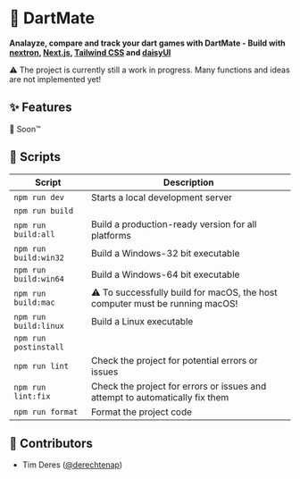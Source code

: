 # :dart: DartMate

**Analayze, compare and track your dart games with DartMate - Build with [nextron](https://github.com/saltyshiomix/nextron), [Next.js](https://github.com/vercel/next.js), [Tailwind CSS](https://github.com/tailwindlabs/tailwindcss) and [daisyUI](https://github.com/saadeghi/daisyui)**

:warning: The project is currently still a work in progress. Many functions and ideas are not implemented yet!

## :sparkles: Features

:construction: Soon:tm:

## :robot: Scripts

| Script                | Description                                                                         |
| --------------------- | ----------------------------------------------------------------------------------- |
| `npm run dev`         | Starts a local development server                                                   |
| `npm run build`       |                                                                                     |
| `npm run build:all`   | Build a production-ready version for all platforms                                  |
| `npm run build:win32` | Build a Windows-32 bit executable                                                   |
| `npm run build:win64` | Build a Windows-64 bit executable                                                   |
| `npm run build:mac`   | :warning: To successfully build for macOS, the host computer must be running macOS! |
| `npm run build:linux` | Build a Linux executable                                                            |
| `npm run postinstall` |                                                                                     |
| `npm run lint`        | Check the project for potential errors or issues                                    |
| `npm run lint:fix`    | Check the project for errors or issues and attempt to automatically fix them        |
| `npm run format`      | Format the project code                                                             |

## :construction_worker: Contributors

- Tim Deres ([@derechtenap](https://github.com/derechtenap))
